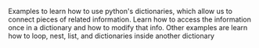 Examples to learn how to use python's dictionaries, which allow 
us to connect pieces of related information. Learn how to access
the information once in a dictionary and how to modify that info.
Other examples are learn how to loop, nest, list, and dictionaries inside
another dictionary
